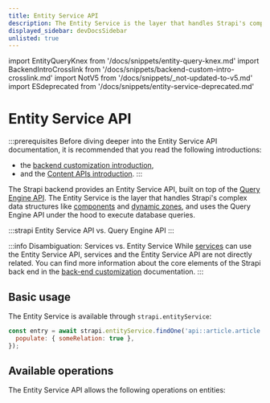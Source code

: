 ```yaml
---
title: Entity Service API
description: The Entity Service is the layer that handles Strapi's complex data structures like components and dynamic zones, and uses the Query Engine API under the hood to execute database queries.
displayed_sidebar: devDocsSidebar
unlisted: true
---
```


import EntityQueryKnex from '/docs/snippets/entity-query-knex.md'
import BackendIntroCrosslink from '/docs/snippets/backend-custom-intro-crosslink.md'
import NotV5 from '/docs/snippets/_not-updated-to-v5.md'
import ESdeprecated from '/docs/snippets/entity-service-deprecated.md'

# Entity Service API

<ESdeprecated />

:::prerequisites
Before diving deeper into the Entity Service API documentation, it is recommended that you read the following introductions:
- the [backend customization introduction](/dev-docs/backend-customization),
- and the [Content APIs introduction](/dev-docs/api/content-api).
:::

The Strapi backend provides an Entity Service API, built on top of the [Query Engine API](/dev-docs/api/query-engine/). The Entity Service is the layer that handles Strapi's complex data structures like [components](/dev-docs/backend-customization/models#components-json) and [dynamic zones](/dev-docs/backend-customization/models#dynamic-zones), and uses the Query Engine API under the hood to execute database queries.

:::strapi Entity Service API vs. Query Engine API
<EntityQueryKnex components={props.components} />
:::

:::info Disambiguation: Services vs. Entity Service
While [services](/dev-docs/backend-customization/services) can use the Entity Service API, services and the Entity Service API are not directly related. You can find more information about the core elements of the Strapi back end in the [back-end customization](/dev-docs/backend-customization) documentation.
:::

## Basic usage

The Entity Service is available through `strapi.entityService`:

```js
const entry = await strapi.entityService.findOne('api::article.article', 1, {
  populate: { someRelation: true },
});
```

## Available operations

The Entity Service API allows the following operations on entities:

<CustomDocCardsWrapper>
<CustomDocCard emoji="" title="CRUD operations" description="Create, read, update, and delete entities with the Entity Service API." link="/dev-docs/api/entity-service/crud" />
<CustomDocCard emoji="" title="Filters" description="Get exactly what you need by filtering entities with your Entity Service API queries." link="/dev-docs/api/entity-service/filter" />
<CustomDocCard emoji="" title="Populate" description="Get additional data with your Entity Service API queries by populating relations." link="/dev-docs/api/entity-service/populate" />
<CustomDocCard emoji="" title="Order & Pagination" description="Sort and paginate the results of your Entity Service API queries." link="/dev-docs/api/entity-service/order-pagination" />
<CustomDocCard emoji="" title="Components/Dynamic Zones" description="Create and update components and dynamic zones with your Entity Service API queries." link="/dev-docs/api/entity-service/components-dynamic-zones" />
</CustomDocCardsWrapper>
